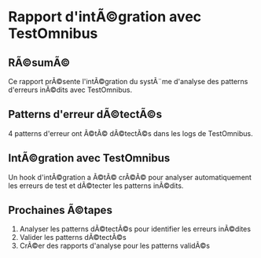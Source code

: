 ﻿# Rapport d'intÃ©gration avec TestOmnibus

## RÃ©sumÃ©

Ce rapport prÃ©sente l'intÃ©gration du systÃ¨me d'analyse des patterns d'erreurs inÃ©dits avec TestOmnibus.

## Patterns d'erreur dÃ©tectÃ©s

4 patterns d'erreur ont Ã©tÃ© dÃ©tectÃ©s dans les logs de TestOmnibus.

## IntÃ©gration avec TestOmnibus

Un hook d'intÃ©gration a Ã©tÃ© crÃ©Ã© pour analyser automatiquement les erreurs de test et dÃ©tecter les patterns inÃ©dits.

## Prochaines Ã©tapes

1. Analyser les patterns dÃ©tectÃ©s pour identifier les erreurs inÃ©dites
2. Valider les patterns dÃ©tectÃ©s
3. CrÃ©er des rapports d'analyse pour les patterns validÃ©s
